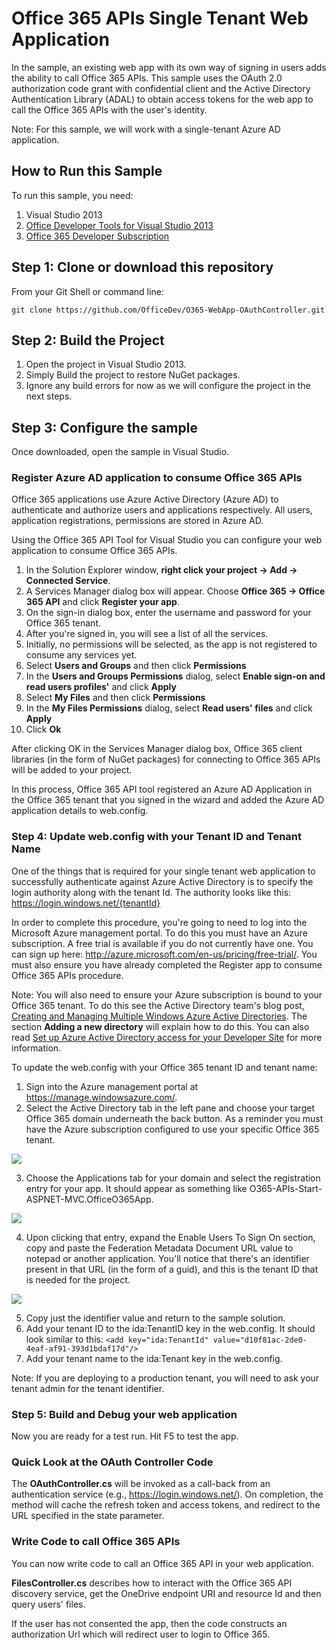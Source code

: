 Office 365 APIs Single Tenant Web Application
==============================================

In the sample, an existing web app with its own way of signing in users adds the ability to call Office 365 APIs. This sample uses the OAuth 2.0 authorization code grant with confidential client and the Active Directory Authentication Library (ADAL) to obtain access tokens for the web app to call the Office 365 APIs with the user's identity.

Note: For this sample, we will work with a single-tenant Azure AD application.

## How to Run this Sample
To run this sample, you need:

1. Visual Studio 2013
2. [Office Developer Tools for Visual Studio 2013](http://aka.ms/OfficeDevToolsForVS2013)
3. [Office 365 Developer Subscription](https://aka.ms/devprogramsignup)

## Step 1: Clone or download this repository
From your Git Shell or command line:

`git clone https://github.com/OfficeDev/O365-WebApp-OAuthController.git`

## Step 2: Build the Project
1. Open the project in Visual Studio 2013.
2. Simply Build the project to restore NuGet packages.
3. Ignore any build errors for now as we will configure the project in the next steps.

## Step 3: Configure the sample
Once downloaded, open the sample in Visual Studio.

### Register Azure AD application to consume Office 365 APIs
Office 365 applications use Azure Active Directory (Azure AD) to authenticate and authorize users and applications respectively. All users, application registrations, permissions are stored in Azure AD.

Using the Office 365 API Tool for Visual Studio you can configure your web application to consume Office 365 APIs.

1. In the Solution Explorer window, **right click your project -> Add -> Connected Service**.
2. A Services Manager dialog box will appear. Choose **Office 365 -> Office 365 API** and click **Register your app**.
3. On the sign-in dialog box, enter the username and password for your Office 365 tenant.
4. After you're signed in, you will see a list of all the services.
5. Initially, no permissions will be selected, as the app is not registered to consume any services yet.
6. Select **Users and Groups** and then click **Permissions**
7. In the **Users and Groups Permissions** dialog, select **Enable sign-on and read users profiles'** and click **Apply**
8. Select **My Files** and then click **Permissions**
9. In the **My Files Permissions** dialog, select **Read users' files** and click **Apply**
10. Click **Ok**

After clicking OK in the Services Manager dialog box, Office 365 client libraries (in the form of NuGet packages) for connecting to Office 365 APIs will be added to your project.

In this process, Office 365 API tool registered an Azure AD Application in the Office 365 tenant that you signed in the wizard and added the Azure AD application details to web.config.

### Step 4: Update web.config with your Tenant ID and Tenant Name
One of the things that is required for your single tenant web application to successfully authenticate against Azure Active Directory is to specify the login authority along with the tenant Id. The authority looks like this:
https://login.windows.net/{tenantId}

In order to complete this procedure, you're going to need to log into the Microsoft Azure management portal. To do this you must have an Azure subscription. A free trial is available if you do not currently have one.
You can sign up here: http://azure.microsoft.com/en-us/pricing/free-trial/. You must also ensure you have already completed the Register app to consume Office 365 APIs procedure.

Note: You will also need to ensure your Azure subscription is bound to your Office 365 tenant. To do this see the Active Directory team's blog post, [Creating and Managing Multiple Windows Azure Active Directories](http://blogs.technet.com/b/ad/archive/2013/11/08/creating-and-managing-multiple-windows-azure-active-directories.aspx). The section **Adding a new directory** will explain how to do this. You can also read [Set up Azure Active Directory access for your Developer Site](http://msdn.microsoft.com/en-us/office/office365/howto/setup-development-environment#bk_CreateAzureSubscription) for more information.

To update the web.config with your Office 365 tenant ID and tenant name:

1. Sign into the Azure management portal at https://manage.windowsazure.com/.
2. Select the Active Directory tab in the left pane and choose your target Office 365 domain underneath the back button. As a reminder you must have the Azure subscription configured to use your specific Office 365 tenant.

![](http://i.imgur.com/SU8Ri5f.png)

3. Choose the Applications tab for your domain and select the registration entry for your app. It should appear as something like O365-APIs-Start-ASPNET-MVC.OfficeO365App.

![](http://i.imgur.com/5dtWcua.png)

4. Upon clicking that entry, expand the Enable Users To Sign On section, copy and paste the Federation Metadata Document URL value to notepad or another application. You'll notice that there's an identifier present in that URL (in the form of a guid), and this is the tenant ID that is needed for the project.

![](http://i.imgur.com/TzXIlut.png)

5. Copy just the identifier value and return to the sample solution.
6. Add your tenant ID to the ida:TenantID key in the web.config. It should look similar to this:
`<add key="ida:TenantId" value="d10f81ac-2de0-4eaf-af91-393d1bdaf17d"/>`
7. Add your tenant name to the ida:Tenant key in the web.config.

Note: If you are deploying to a production tenant, you will need to ask your tenant admin for the tenant identifier.

### Step 5: Build and Debug your web application
Now you are ready for a test run. Hit F5 to test the app.

### Quick Look at the OAuth Controller Code
The **OAuthController.cs** will be invoked as a call-back from an authentication service (e.g., https://login.windows.net/). On completion, the method will cache the refresh token and access tokens, and redirect to the URL specified in the state parameter.

### Write Code to call Office 365 APIs
You can now write code to call an Office 365 API in your web application. 

**FilesController.cs** describes how to interact with the Office 365 API discovery service, get the OneDrive endpoint URI and resource Id and then query users' files.

If the user has not consented the app, then the code constructs an authorization Url which will redirect user to login to Office 365. 
